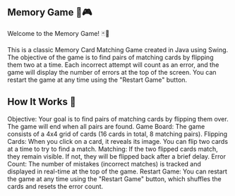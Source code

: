 Memory Game 🧠🎮
---
Welcome to the Memory Game! 🃏🎉

This is a classic Memory Card Matching Game created in Java using Swing. The objective of the game is to find pairs of matching cards by flipping them two at a time. Each incorrect attempt will count as an error, and the game will display the number of errors at the top of the screen. You can restart the game at any time using the "Restart Game" button.

How It Works 🤔
---
  Objective: Your goal is to find pairs of matching cards by flipping them over. The game will end when all pairs are found.
  Game Board: The game consists of a 4x4 grid of cards (16 cards in total, 8 matching pairs).
  Flipping Cards: When you click on a card, it reveals its image. You can flip two cards at a time to try to find a match.
  Matching: If the two flipped cards match, they remain visible. If not, they will be flipped back after a brief delay.
  Error Count: The number of mistakes (incorrect matches) is tracked and displayed in real-time at the top of the game.
  Restart Game: You can restart the game at any time using the "Restart Game" button, which shuffles the cards and resets the error count.
  

